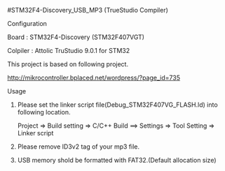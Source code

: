 #STM32F4-Discovery_USB_MP3 (TrueStudio Compiler)

Configuration

Board : STM32F4-Discovery (STM32F407VGT)

Colpiler : Attolic TruStudio 9.0.1 for STM32



This project is based on following project.

http://mikrocontroller.bplaced.net/wordpress/?page_id=735



Usage
1. Please set the linker script file(Debug_STM32F407VG_FLASH.ld) into following location. 

   Project => Build setting => C/C++ Build ==> Settings => Tool Setting => Linker script


2. Please remove ID3v2 tag of your mp3 file.

3. USB memory shold be formatted with FAT32.(Default allocation size)
